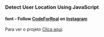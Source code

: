 <!-- decricao -->

### Detect User Location Using JavaScript

<!-- fonte -->
#### font - Follow [CodeForReal](https://www.instagram.com/codeforreal/) on [Instagram](https://www.instagram.com/codeforreal/)

Para ver o projeto [Clica aqui](https://devosvaldo2020.github.io/template-projeto-carrinho/).
